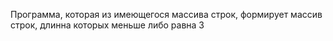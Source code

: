 Программа, которая из имеющегося массива строк, формирует массив строк, длинна которых меньше либо равна 3
